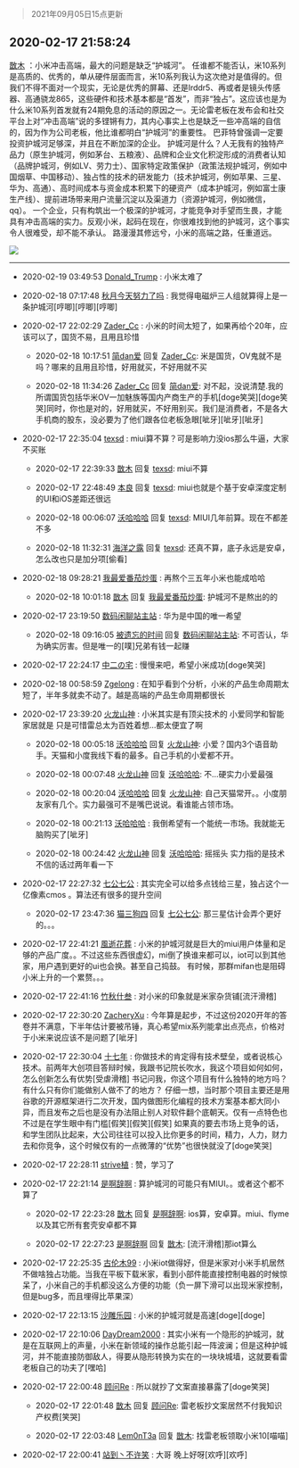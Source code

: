 > 2021年09月05日15点更新
<link rel="stylesheet" href="https://cdn.jsdelivr.net/gh/taotie6/sampleJSON@main/css/photo_show.css">


 ## 2020-02-17 21:58:24 

 [㪚木](https://www.coolapk.com/feed/16576255?shareKey=YjliZDNlN2YzNmVjNjEzMTc1MWY~) ：小米冲击高端，最大的问题是缺乏“护城河”。
任谁都不能否认，米10系列是高质的、优秀的，单从硬件层面而言，米10系列我认为这次绝对是值得的。但我们不得不面对一个现实，无论是优秀的屏幕、还是lrddr5、再或者是镜头传感器、高通骁龙865，这些硬件和技术基本都是“首发”<!--break-->，而非“独占”。这应该也是为什么米10系列首发就有24期免息的活动的原因之一。无论雷老板在发布会和社交平台上对“冲击高端”说的多铿锵有力，其内心事实上也是缺乏一些冲高端的自信的，因为作为公司老板，他比谁都明白“护城河”的重要性。
巴菲特曾强调一定要投资护城河足够深，并且在不断加深的企业。
护城河是什么？人无我有的独特产品力（原生护城河，例如茅台、五粮液）、品牌和企业文化积淀形成的消费者认知（品牌护城河，例如LV、劳力士）、国家特定政策保护（政策法规护城河，例如中国烟草、中国移动）、独占性的技术的研发能力（技术护城河，例如苹果、三星、华为、高通）、高时间成本与资金成本积累下的硬资产（成本护城河，例如富士康生产线）、提前进场带来用户流量沉淀以及渠道力（资源护城河，例如微信，qq）。
一个企业，只有构筑出一个极深的护城河，才能竞争对手望而生畏，才能具有冲击高端的实力。反观小米，起码在现在，你很难找到他的护城河，这个事实令人很难受，却不能不承认。
路漫漫其修远兮，小米的高端之路，任重道远。 

<div class="album">
<img class="img-item" src="https://image.coolapk.com/feed/2019/0523/11/1081091_a9dd2e3f_3074_341@405x225.gif" />
</div>

 ------- 

- 2020-02-19 03:49:53 [DonaId_Trump](uid=984822) : 小米太难了 

- 2020-02-18 07:17:48 [秋月今天努力了吗](uid=1723366) : 我觉得电磁炉三人组就算得上是一条护城河[哼唧][哼唧][哼唧] 

- 2020-02-17 22:02:29 [Zader_Cc](uid=1453125) : 小米的时间太短了，如果再给个20年，应该可以了，国货不易，且用且珍惜 

    - 2020-02-18 10:17:51 [简dan爱](uid=489546) 回复 [Zader_Cc](uid=1453125): 米是国货，OV鬼就不是吗？哪来的且用且珍惜，好用就买，不好用就不买 

    - 2020-02-18 11:34:26 [Zader_Cc](uid=1453125) 回复 [简dan爱](uid=489546): 对不起，没说清楚.我的所谓国货包括华米OV一加魅族等国内产商生产的手机[doge笑哭][doge笑哭]同时，你也是对的，好用就买，不好用别买。我们是消费者，不是各大手机商的股东，没必要为了他们跟各位老板急眼[呲牙][呲牙][呲牙] 

- 2020-02-17 22:35:04 [texsd](uid=790851) : miui算不算？可是影响力没ios那么牛逼，大家不买账 

    - 2020-02-17 22:39:33 [㪚木](uid=1081091) 回复 [texsd](uid=790851): miui不算 

    - 2020-02-17 22:48:49 [本良](uid=485458) 回复 [texsd](uid=790851): miui也就是个基于安卓深度定制的UI和iOS差距还很远 

    - 2020-02-18 00:06:07 [沃哈哈哈](uid=2517144) 回复 [texsd](uid=790851): MIUI几年前算。现在不都差不多 

    - 2020-02-18 11:32:31 [海洋之露](uid=1111949) 回复 [texsd](uid=790851): 还真不算，底子永远是安卓，怎么改也只是加分项[偷看] 

- 2020-02-18 09:28:21 [我最爱番茄炒蛋](uid=1277550) : 再熬个三五年小米也能成哈哈 

    - 2020-02-18 10:01:18 [㪚木](uid=1081091) 回复 [我最爱番茄炒蛋](uid=1277550): 护城河不是熬出的的 

- 2020-02-17 23:19:50 [数码闲聊站主站](uid=1615266) : 华为是中国的唯一希望 

    - 2020-02-18 09:16:05 [被遗忘的时间](uid=1175927) 回复 [数码闲聊站主站](uid=1615266): 不可否认，华为确实厉害。但是唯一的[噗]兄弟有钱一起赚 

- 2020-02-17 22:24:17 [中二の宅](uid=1035681) : 慢慢来吧，希望小米成功[doge笑哭] 

- 2020-02-18 00:58:59 [Zgelong](uid=687914) : 在知乎看到个分析，小米的产品生命周期太短了，半年多就卖不动了。越是高端的产品生命周期都很长 

- 2020-02-17 23:39:20 [火龙山神](uid=1976476) : 小米其实是有顶尖技术的 小爱同学和智能家居就是
只是可惜雷总太为百姓着想…都太便宜了啊 

    - 2020-02-18 00:05:18 [沃哈哈哈](uid=2517144) 回复 [火龙山神](uid=1976476): 小爱？国内3个语音助手。天猫和小度我线下看的最多。自己手机的小爱都不开。 

    - 2020-02-18 00:07:48 [火龙山神](uid=1976476) 回复 [沃哈哈哈](uid=2517144): 不…硬实力小爱最强 

    - 2020-02-18 00:20:04 [沃哈哈哈](uid=2517144) 回复 [火龙山神](uid=1976476): 自己天猫常开。。小度朋友家有几个。实力最强可不是嘴巴说说。看谁能占领市场。 

    - 2020-02-18 00:21:13 [沃哈哈哈](uid=2517144) : 我倒希望有一个能统一市场。我就能无脑购买了[呲牙] 

    - 2020-02-18 00:24:42 [火龙山神](uid=1976476) 回复 [沃哈哈哈](uid=2517144): 摇摇头 实力指的是技术 不信的话过两年看一下 

- 2020-02-17 22:27:32 [七公七公](uid=1763604) : 其实完全可以给多点钱给三星，独占这个一亿像素cmos 。算法还有很多的提升空间 

    - 2020-02-17 23:47:36 [猫三狗四](uid=354965) 回复 [七公七公](uid=1763604): 那三星估计会弄个更好的。。。 

- 2020-02-17 22:41:21 [風逝花葬](uid=739984) : 小米的护城河就是巨大的miui用户体量和足够的产品广度。。不过这些东西很虚幻，mi倒了换谁来都可以，iot可以到其他家，用户遇到更好的ui也会换。甚至自己捣鼓。
有时候，那群mifan也是阻碍小米上升的一个累赘。。。 

- 2020-02-17 22:41:16 [竹秋什叁](uid=2319428) : 对小米的印象就是米家杂货铺[流汗滑稽] 

- 2020-02-17 22:30:20 [ZacheryXu](uid=1657898) : 今年算是起步，不过这份2020开年的答卷并不满意，下半年估计要被吊锤，真心希望mix系列能拿出点亮点，价格对于小米来说应该不是问题了[呲牙] 

- 2020-02-17 22:30:04 [十七年](uid=732689) : 你做技术的肯定得有技术壁垒，或者说核心技术。前两年大创项目答辩时候，我跟书记院长吹水，我这个项目如何如何，怎么创新怎么有优势[受虐滑稽]
书记问我，你这个项目有什么独特的地方吗？有什么只有你们能做别人做不了的地方？
仔细一想，当时那个项目主要还是用谷歌的开源框架进行二次开发<!--break-->，国内做图形化编程的技术方案基本都大同小异，而且发布之后也是没有办法阻止别人对软件翻个底朝天。仅有一点特色也不过是在学生眼中有门槛[假笑][假笑][假笑]
如果真的要去市场上竞争的话，和学生团队比起来，大公司往往可以投入比你更多的时间，精力，人力，财力去和你竞争，这个时候仅有的一点微薄的“优势”也很快就没了[doge笑哭] 

- 2020-02-17 22:28:11 [strive植](uid=1468928) : 赞，学习了 

- 2020-02-17 22:21:14 [是啊辞啊](uid=963639) : 算护城河的可能只有MIUI。。或者这个都不算了 

    - 2020-02-17 22:23:28 [㪚木](uid=1081091) 回复 [是啊辞啊](uid=963639): ios算，安卓算。miui、flyme以及其它所有套壳安卓都不算 

    - 2020-02-17 22:27:23 [是啊辞啊](uid=963639) 回复 [㪚木](uid=1081091): [流汗滑稽]那iot算么 

- 2020-02-17 22:25:35 [古伦木99](uid=1281653) : 小米iot做得好，但是米家对小米手机居然不做啥独占功能。当我在平板下载米家，看到小部件能直接控制电器的时候惊呆了，小米自己的手机都没这么方便的功能（负一屏下滑可以出现米家控制，但是bug多，而且埋得比苹果深） 

- 2020-02-17 22:13:15 [沙雕乐园](uid=2447129) : 小米的护城河就是高速[doge][doge] 

- 2020-02-17 22:10:06 [DayDream2000](uid=1420727) : 其实小米有一个隐形的护城河，就是在互联网上的声量，小米在新领域的操作总能引起一阵波澜；但是这种护城河，并不能直接防御敌人，得要从隐形转换为实在的一块块城墙，这就要看雷老板自己的功夫了[嘿哈] 

- 2020-02-17 22:00:48 [顾问Re](uid=886479) : 所以就抄了文案直接暴露了[doge笑哭] 

    - 2020-02-17 22:01:48 [㪚木](uid=1081091) 回复 [顾问Re](uid=886479): 雷老板抄文案居然不付我知识产权费[笑哭] 

    - 2020-02-17 22:03:48 [Lem0nT3a](uid=2080845) 回复 [㪚木](uid=1081091): 找雷老板领取小米10[喵喵] 

- 2020-02-17 22:00:41 [站到丶不许笑](uid=1165627) : 大哥  晚上好呀[欢呼][欢呼] 

